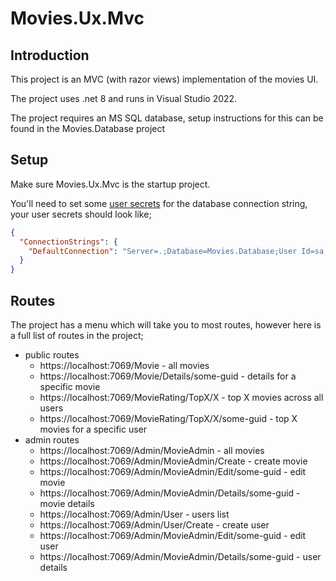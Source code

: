 # Movies.Ux.Mvc

## Introduction
This project is an MVC (with razor views) implementation of the movies UI.

The project uses .net 8 and runs in Visual Studio 2022.

The project requires an MS SQL database, setup instructions for this can be found in the Movies.Database project

## Setup
Make sure Movies.Ux.Mvc is the startup project.

You'll need to set some [user secrets](https://learn.microsoft.com/en-us/aspnet/core/security/app-secrets?view=aspnetcore-8.0&tabs=windows#use-visual-studio) for the database connection string, your user secrets should look like;

```json
{
  "ConnectionStrings": {
    "DefaultConnection": "Server=.;Database=Movies.Database;User Id=sa;Password=HelloWorld!!1234;MultipleActiveResultSets=true;TrustServerCertificate=Yes;"
  }
}
```

## Routes
The project has a menu which will take you to most routes, however here is a full list of routes in the project;
* public routes
    * https://localhost:7069/Movie - all movies
    * https://localhost:7069/Movie/Details/some-guid - details for a specific movie
    * https://localhost:7069/MovieRating/TopX/X - top X movies across all users
    * https://localhost:7069/MovieRating/TopX/X/some-guid - top X movies for a specific user
* admin routes
    * https://localhost:7069/Admin/MovieAdmin - all movies
    * https://localhost:7069/Admin/MovieAdmin/Create - create movie
    * https://localhost:7069/Admin/MovieAdmin/Edit/some-guid - edit movie
    * https://localhost:7069/Admin/MovieAdmin/Details/some-guid - movie details
    * https://localhost:7069/Admin/User - users list
    * https://localhost:7069/Admin/User/Create - create user
    * https://localhost:7069/Admin/MovieAdmin/Edit/some-guid - edit user
    * https://localhost:7069/Admin/MovieAdmin/Details/some-guid - user details
